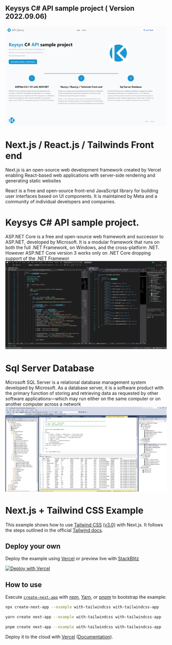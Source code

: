 ## Keysys C# API sample project ( Version 2022.09.06)

![Version Beta: v202209.06](public/images/CovidDataScreen.jpg)

# Next.js / React.js / Tailwinds Front end

Next.js is an open-source web development framework created by Vercel enabling React-based web applications with server-side rendering and generating static websites

React is a free and open-source front-end JavaScript library for building user interfaces based on UI components. It is maintained by Meta and a community of individual developers and companies.

# Keysys C# API sample project.

ASP.NET Core is a free and open-source web framework and successor to ASP.NET, developed by Microsoft. It is a modular framework that runs on both the full .NET Framework, on Windows, and the cross-platform .NET. However ASP.NET Core version 3 works only on .NET Core dropping support of the .NET Framewor
![Version Beta: v202209.06](public/images/CovidDataAPI.jpg)

# Sql Server Database

Microsoft SQL Server is a relational database management system developed by Microsoft. As a database server, it is a software product with the primary function of storing and retrieving data as requested by other software applications—which may run either on the same computer or on another computer across a network
![Version Beta: v202209.06](public/images/CovidDataSQL.jpg)

# Next.js + Tailwind CSS Example

This example shows how to use [Tailwind CSS](https://tailwindcss.com/) [(v3.0)](https://tailwindcss.com/blog/tailwindcss-v3) with Next.js. It follows the steps outlined in the official [Tailwind docs](https://tailwindcss.com/docs/guides/nextjs).

## Deploy your own

Deploy the example using [Vercel](https://vercel.com?utm_source=github&utm_medium=readme&utm_campaign=next-example) or preview live with [StackBlitz](https://stackblitz.com/github/vercel/next.js/tree/canary/examples/with-tailwindcss)

[![Deploy with Vercel](https://vercel.com/button)](https://vercel.com/new/git/external?repository-url=https://github.com/vercel/next.js/tree/canary/examples/with-tailwindcss&project-name=with-tailwindcss&repository-name=with-tailwindcss)

## How to use

Execute [`create-next-app`](https://github.com/vercel/next.js/tree/canary/packages/create-next-app) with [npm](https://docs.npmjs.com/cli/init), [Yarn](https://yarnpkg.com/lang/en/docs/cli/create/), or [pnpm](https://pnpm.io) to bootstrap the example:

```bash
npx create-next-app --example with-tailwindcss with-tailwindcss-app
```

```bash
yarn create next-app --example with-tailwindcss with-tailwindcss-app
```

```bash
pnpm create next-app --example with-tailwindcss with-tailwindcss-app
```

Deploy it to the cloud with [Vercel](https://vercel.com/new?utm_source=github&utm_medium=readme&utm_campaign=next-example) ([Documentation](https://nextjs.org/docs/deployment)).
